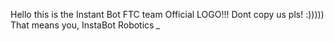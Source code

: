 Hello this is the Instant Bot FTC team Official LOGO!!!
Dont copy us pls! :)))))
That means you, InstaBot Robotics *_*
